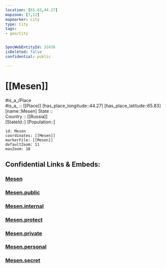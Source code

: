 ```yaml
---
location: [65.83,44.27] 
mapzoom: [7,12] 
mapmarker: city 
type: City
tags:
- geo/City


SpocWebEntityId: 32436
isDeleted: false
confidential: public

---
```


# [[Mesen]]

#is_a_/Place  
#is_a_ :: [[Place]] 
[has_place_longitude::44.27] 
[has_place_latitude::65.83] 
[name::Mesen] 
State ::  
Country :: [[Russia]]  
[StateId::] 
[Population::] 



```leaflet
id: Mesen
coordinates: [[Mesen]] 
markerFile: [[Mesen]] 
defaultZoom: 11 
maxZoom: 18
```


## Confidential Links & Embeds: 

### [Mesen](/_Standards/Earth/Continent/Europe/Europe~East/Russia/Russia~NorthWest/Arkhangelsk_Oblast/City/Mesen.md) 

### [Mesen.public](/_public/Earth/Continent/Europe/Europe~East/Russia/Russia~NorthWest/Arkhangelsk_Oblast/City/Mesen.public.md) 

### [Mesen.internal](/_internal/Earth/Continent/Europe/Europe~East/Russia/Russia~NorthWest/Arkhangelsk_Oblast/City/Mesen.internal.md) 

### [Mesen.protect](/_protect/Earth/Continent/Europe/Europe~East/Russia/Russia~NorthWest/Arkhangelsk_Oblast/City/Mesen.protect.md) 

### [Mesen.private](/_private/Earth/Continent/Europe/Europe~East/Russia/Russia~NorthWest/Arkhangelsk_Oblast/City/Mesen.private.md) 

### [Mesen.personal](/_personal/Earth/Continent/Europe/Europe~East/Russia/Russia~NorthWest/Arkhangelsk_Oblast/City/Mesen.personal.md) 

### [Mesen.secret](/_secret/Earth/Continent/Europe/Europe~East/Russia/Russia~NorthWest/Arkhangelsk_Oblast/City/Mesen.secret.md)

